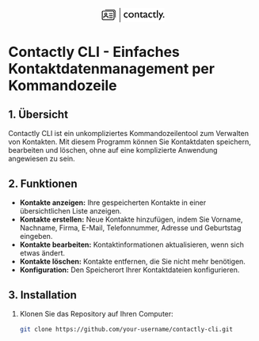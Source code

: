 <p align="center">
  <img src="Logo_Contactly.png" alt="Contactly Logo" width="25%">
</p>

# Contactly CLI - Einfaches Kontaktdatenmanagement per Kommandozeile

## 1. Übersicht

Contactly CLI ist ein unkompliziertes Kommandozeilentool zum Verwalten von Kontakten. Mit diesem Programm können Sie Kontaktdaten speichern, bearbeiten und löschen, ohne auf eine komplizierte Anwendung angewiesen zu sein.

## 2. Funktionen

- **Kontakte anzeigen:** Ihre gespeicherten Kontakte in einer übersichtlichen Liste anzeigen.
- **Kontakte erstellen:** Neue Kontakte hinzufügen, indem Sie Vorname, Nachname, Firma, E-Mail, Telefonnummer, Adresse und Geburtstag eingeben.
- **Kontakte bearbeiten:** Kontaktinformationen aktualisieren, wenn sich etwas ändert.
- **Kontakte löschen:** Kontakte entfernen, die Sie nicht mehr benötigen.
- **Konfiguration:** Den Speicherort Ihrer Kontaktdateien konfigurieren.

## 3. Installation

1. Klonen Sie das Repository auf Ihren Computer:

   ```bash
   git clone https://github.com/your-username/contactly-cli.git
